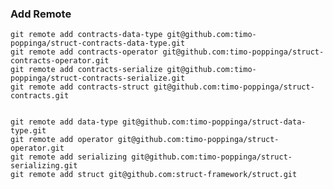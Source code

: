 ### Add Remote

    git remote add contracts-data-type git@github.com:timo-poppinga/struct-contracts-data-type.git
    git remote add contracts-operator git@github.com:timo-poppinga/struct-contracts-operator.git
    git remote add contracts-serialize git@github.com:timo-poppinga/struct-contracts-serialize.git
    git remote add contracts-struct git@github.com:timo-poppinga/struct-contracts.git


    git remote add data-type git@github.com:timo-poppinga/struct-data-type.git
    git remote add operator git@github.com:timo-poppinga/struct-operator.git
    git remote add serializing git@github.com:timo-poppinga/struct-serializing.git
    git remote add struct git@github.com:struct-framework/struct.git

